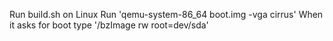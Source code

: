 Run build.sh on Linux
Run 'qemu-system-86_64 boot.img -vga cirrus'
When it asks for boot type '/bzImage rw root=dev/sda'

